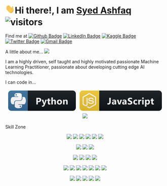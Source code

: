 <h1> <img src="https://raw.githubusercontent.com/ABSphreak/ABSphreak/master/gifs/Hi.gif" width="30px">Hi there!, I am <a href="https://github.com/ashfaqsyedn">Syed Ashfaq</a> <br> <img align="center" alt="visitors" src="https://gpvc.arturio.dev/ashfaqsyedn"/></h1> 
</h1>

Find me at
[![Github Badge](http://img.shields.io/badge/-GitHub-black?style=flat-square&logo=twitter&logoColor=white&link=https://github.com/ashfaqsyedn)](https://github.com/ashfaqsyedn) [![LinkedIn Badge](https://img.shields.io/badge/-LinkedIn-blue?style=flat-square&logo=Linkedin&logoColor=white&link=https://www.linkedin.com/in/ashfaqsyedn/)](https://linkedin.com/in/ashfaqsyedn) [![Kaggle Badge](http://img.shields.io/badge/-Kaggle-black?style=flat-square&logo=kaggle&link=https://www.kaggle.com/ashfaqsyed/)](https://www.kaggle.com/ashfaqsyed) [![Twitter Badge](http://img.shields.io/badge/-Twitter-9cf?style=flat-square&logo=twitter&logoColor=darkblue&link=https://twitter.com/abhinand5899)](https://twitter.com/ashfaqsyed_) [![Gmail Badge](https://img.shields.io/badge/-Gmail-d14836?style=flat-square&logo=Gmail&logoColor=white&link=mailto:ashfaqsyed.ai@gmail.com)](mailto:ashfaqsyed.ai@gmail.com)

A little about me...  <img src="https://media.giphy.com/media/VgCDAzcKvsR6OM0uWg/giphy.gif" width="50">

I am a highly driven, self taught and highly motivated passionate Machine Learning Practitioner, passionate about developing cutting edge AI technologies.

I can code in...
<p align="center">
  <!-- For more icons please follow  https://github.com/MikeCodesDotNET/ColoredBadges -->
  <img src="https://raw.githubusercontent.com/8bithemant/8bithemant/master/svg/dev/languages/python.svg" alt="python" style="vertical-align:top; margin:4px">  
    <img src="https://raw.githubusercontent.com/MikeCodesDotNET/ColoredBadges/master/svg/dev/languages/js.svg" alt="JavaScript" style="vertical-align:top; margin:4px">
    <img src="https://img.shields.io/badge/C++%20-%2300599C.svg?&style=for-the-badge&logo=c%2B%2B&ogoColor=white" style="vertical-align:top; margin:4px"/>
</p>

Skill Zone
<p align="center">
<img src="https://img.shields.io/badge/TensorFlow%20-%23FF6F00.svg?&style=for-the-badge&logo=TensorFlow&logoColor=white" /> <img src="https://img.shields.io/badge/PyTorch-black?&style=for-the-badge&logo=pytorch&logoColor=red"/> <img src="https://img.shields.io/badge/Keras%20-%23D00000.svg?&style=for-the-badge&logo=Keras&logoColor=white"/> <img src="https://img.shields.io/badge/Numpy-013220?&style=for-the-badge&logo=numpy"/> <img src="https://img.shields.io/badge/Pandas-130654?&style=for-the-badge&logo=pandas"/> <img src="https://img.shields.io/badge/Scikit--Learn-grey?&style=for-the-badge&logo=scikit-learn"/> 
</p>

<p align="center">
  <img src="https://img.shields.io/badge/FastAPI-lightblue?&style=for-the-badge&logo=fastapi"/>  <img src="https://img.shields.io/badge/Node--Js-green?&style=for-the-badge&logo=node.js&logoColor=white"/> <img src="https://img.shields.io/badge/Express.js-404D59?style=for-the-badge" />
</p>

<p align="center">
<img src="https://img.shields.io/badge/github%20-%23121011.svg?&style=for-the-badge&logo=github&logoColor=white"/> <img src="https://img.shields.io/badge/git%20-%23F05033.svg?&style=for-the-badge&logo=git&logoColor=white"/> <img src="https://img.shields.io/badge/MongoDB-black?&style=for-the-badge&logo=mongodb"/> <img src="https://img.shields.io/badge/Linux-black?&style=for-the-badge&logo=linux&logoColor=white"/>
</p>

<p align="center">
<img src="https://img.shields.io/badge/docker-white?&style=for-the-badge&logo=Docker&logoColor=blue"/> <img src="https://img.shields.io/badge/Kubernetes-white?&style=for-the-badge&logo=kubernetes&logoColor=blue"/> <img src="https://img.shields.io/badge/AWS-FF9900?style=for-the-badge&logo=amazonaws&logoColor=white" /> <img src="https://img.shields.io/badge/GCP-blue?style=for-the-badge&logo=google-cloud&logoColor=white" /> <img src="https://img.shields.io/badge/Spark-FF5C83?style=for-the-badge&logo=Spark AR&logoColor=white" /> <img src="https://img.shields.io/badge/Airflow-white?style=for-the-badge&logo=Apache%20Airflow&logoColor=blue" /> <img src="https://img.shields.io/badge/kubeflow-blue?style=for-the-badge&logo=Kubeflow&logoColor=blue" /> 
</p>

<p align="center">
<img src="https://img.shields.io/badge/Terraform-lightblue?style=for-the-badge&logo=terraform&logoColor=purple" /> <img src="https://img.shields.io/badge/Ansible-white?style=for-the-badge&logo=ansible&logoColor=black" />  <img src="https://img.shields.io/badge/grafana-%23F46800.svg?style=for-the-badge&logo=grafana&logoColor=white"/> <img src="https://img.shields.io/badge/nginx-%23009639.svg?style=for-the-badge&logo=nginx&logoColor=white"/> <img src="https://img.shields.io/badge/InfluxDB-22ADF6?style=for-the-badge&logo=InfluxDB&logoColor=white"/> 
</p>

